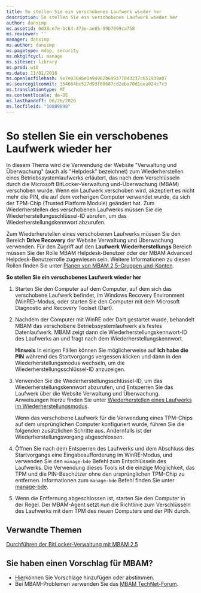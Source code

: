 ```yaml
---
title: So stellen Sie ein verschobenes Laufwerk wieder her
description: So stellen Sie ein verschobenes Laufwerk wieder her
author: dansimp
ms.assetid: 0d38ce7e-bc64-473e-ae85-99b7099ca758
ms.reviewer: ''
manager: dansimp
ms.author: dansimp
ms.pagetype: mdop, security
ms.mktglfcycl: manage
ms.sitesec: library
ms.prod: w10
ms.date: 11/01/2016
ms.openlocfilehash: 9e7e03846e0a94902b699377043237c651939a07
ms.sourcegitcommit: 354664bc527d93f80687cd2eba70d1eea024c7c3
ms.translationtype: MT
ms.contentlocale: de-DE
ms.lasthandoff: 06/26/2020
ms.locfileid: "10809898"
---
```

# So stellen Sie ein verschobenes Laufwerk wieder her
In diesem Thema wird die Verwendung der Website "Verwaltung und Überwachung" (auch als "Helpdesk" bezeichnet) zum Wiederherstellen eines Betriebssystemlaufwerks erläutert, das nach dem Verschlüsseln durch die Microsoft BitLocker-Verwaltung und-Überwachung (MBAM) verschoben wurde. Wenn ein Laufwerk verschoben wird, akzeptiert es nicht mehr die PIN, die auf dem vorherigen Computer verwendet wurde, da sich der TPM-Chip (Trusted Platform Module) geändert hat. Zum Wiederherstellen des verschobenen Laufwerks müssen Sie die Wiederherstellungsschlüssel-ID abrufen, um das Wiederherstellungskennwort abzurufen.

Zum Wiederherstellen eines verschobenen Laufwerks müssen Sie den Bereich **Drive Recovery** der Website Verwaltung und Überwachung verwenden. Für den Zugriff auf den **Laufwerk Wiederherstellungs** Bereich müssen Sie der Rolle MBAM Helpdesk-Benutzer oder der MBAM Advanced Helpdesk-Benutzerrolle zugewiesen sein. Weitere Informationen zu diesen Rollen finden Sie unter [Planen von MBAM 2,5-Gruppen und-Konten](planning-for-mbam-25-groups-and-accounts.md#bkmk-helpdesk-roles).

**So stellen Sie ein verschobenes Laufwerk wieder her**
1.  Starten Sie den Computer auf dem Computer, auf dem sich das verschobene Laufwerk befindet, im Windows Recovery Environment (WinRE)-Modus, oder starten Sie den Computer mit dem Microsoft Diagnostic and Recovery Toolset (Dart).

2.  Nachdem der Computer mit WinRE oder Dart gestartet wurde, behandelt MBAM das verschobene Betriebssystemlaufwerk als festes Datenlaufwerk. MBAM zeigt dann die Wiederherstellungskennwort-ID des Laufwerks an und fragt nach dem Wiederherstellungskennwort.

    **Hinweis**  In einigen Fällen können Sie möglicherweise auf **Ich habe die PIN** während des Startvorgangs vergessen klicken und dann in den Wiederherstellungsmodus wechseln, um die Wiederherstellungsschlüssel-ID anzuzeigen.

     

3.  Verwenden Sie die Wiederherstellungsschlüssel-ID, um das Wiederherstellungskennwort abzurufen, und Entsperren Sie das Laufwerk über die Website Verwaltung und Überwachung. Anweisungen hierzu finden Sie unter [Wiederherstellen eines Laufwerks im Wiederherstellungsmodus](how-to-recover-a-drive-in-recovery-mode-mbam-25.md).

    Wenn das verschobene Laufwerk für die Verwendung eines TPM-Chips auf dem ursprünglichen Computer konfiguriert wurde, führen Sie die folgenden zusätzlichen Schritte aus. Andernfalls ist der Wiederherstellungsvorgang abgeschlossen.

4.  Öffnen Sie nach dem Entsperren des Laufwerks und dem Abschluss des Startvorgangs eine Eingabeaufforderung im WinRE-Modus, und verwenden Sie den `manage-bde` Befehl zum Entschlüsseln des Laufwerks. Die Verwendung dieses Tools ist die einzige Möglichkeit, das TPM und die PIN-Beschützer ohne den ursprünglichen TPM-Chip zu entfernen. Informationen zum `manage-bde` Befehl finden Sie unter [manage-bde](https://go.microsoft.com/fwlink/?LinkId=393567).

5.  Wenn die Entfernung abgeschlossen ist, starten Sie den Computer in der Regel. Der MBAM-Agent setzt nun die Richtlinie zum Verschlüsseln des Laufwerks mit dem TPM des neuen Computers und der PIN durch.



## Verwandte Themen


[Durchführen der BitLocker-Verwaltung mit MBAM 2.5](performing-bitlocker-management-with-mbam-25.md)

 

## Sie haben einen Vorschlag für MBAM?
- [Hier](http://mbam.uservoice.com/forums/268571-microsoft-bitlocker-administration-and-monitoring)können Sie Vorschläge hinzufügen oder abstimmen. 
- Bei MBAM-Problemen verwenden Sie das [MBAM TechNet-Forum](https://social.technet.microsoft.com/Forums/home?forum=mdopmbam). 





